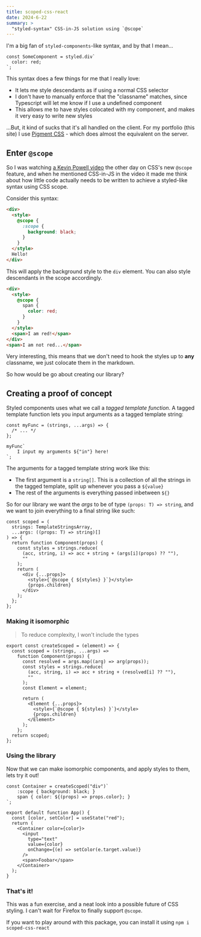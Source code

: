 ```yaml
---
title: scoped-css-react
date: 2024-6-22
summary: >
  "styled-syntax" CSS-in-JS solution using `@scope`
---
```


I'm a big fan of `styled-components`-like syntax, and by that I mean...

```tsx
const SomeComponent = styled.div`
  color: red;
`;
```

This syntax does a few things for me that I really love:

- It lets me style descendants as if using a normal CSS selector
- I don't have to manually enforce that the "classname" matches, since Typescript will let me know if I use a undefined component
- This allows me to have styles colocated with my component, and makes it very easy to write new styles

...But, it kind of sucks that it's all handled on the client. For my portfolio (this site) I use [Pigment CSS](https://github.com/mui/pigment-css?tab=readme-ov-file#coming-from-emotion-or-styled-components) - which does almost the equivalent on the server.

## Enter `@scope`

So I was watching [a Kevin Powell video](https://www.youtube.com/watch?v=PkFuytYVqI8) the other day on CSS's new `@scope` feature, and when he mentioned CSS-in-JS in the video it made me think about how little code actually needs to be written to achieve a styled-like syntax using CSS scope.

Consider this syntax:

```html
<div>
  <style>
    @scope {
      :scope {
        background: black;
      }
    }
  </style>
  Hello!
</div>
```

This will apply the background style to the `div` element. You can also style descendants in the scope accordingly.

```html
<div>
  <style>
    @scope {
      span {
        color: red;
      }
    }
  </style>
  <span>I am red!</span>
</div>
<span>I am not red...</span>
```

Very interesting, this means that we don't need to hook the styles up to **any** classname, we just colocate them in the markdown.

So how would be go about creating our library?

## Creating a proof of concept

Styled components uses what we call a _tagged template function_. A tagged template function lets you input arguments as a tagged template string:

```tsx
const myFunc = (strings, ...args) => {
  /* ... */
};

myFunc`
    I input my arguments ${"in"} here!
`;
```

The arguments for a tagged template string work like this:

- The first argument is a `string[]`. This is a collection of all the strings in the tagged template, split up whenever you pass a `${value}`
- The rest of the arguments is everything passed inbetween `${}`

So for our library we want the _args_ to be of type `(props: T) => string`, and we want to join everything to a final string like such:

```tsx
const scoped = (
  strings: TemplateStringsArray,
  ...args: ((props: T) => string)[]
) => {
  return function Component(props) {
    const styles = strings.reduce(
      (acc, string, i) => acc + string + (args[i](props) ?? ""),
      ""
    );
    return (
      <div {...props}>
        <style>{`@scope { ${styles} }`}</style>
        {props.children}
      </div>
    );
  };
};
```

### Making it isomorphic

> To reduce complexity, I won't include the types

```tsx
export const createScoped = (element) => {
  const scoped = (strings, ...args) =>
    function Component(props) {
      const resolved = args.map((arg) => arg(props));
      const styles = strings.reduce(
        (acc, string, i) => acc + string + (resolved[i] ?? ""),
        ""
      );
      const Element = element;

      return (
        <Element {...props}>
          <style>{`@scope { ${styles} }`}</style>
          {props.children}
        </Element>
      );
    };
  return scoped;
};
```

### Using the library

Now that we can make isomorphic components, and apply styles to them, lets try it out!

```tsx
const Container = createScoped("div")`
    :scope { background: black; }
    span { color: ${(props) => props.color}; }
`;

export default function App() {
  const [color, setColor] = useState("red");
  return (
    <Container color={color}>
      <input
        type="text"
        value={color}
        onChange={(e) => setColor(e.target.value)}
      />
      <span>Foobar</span>
    </Container>
  );
}
```

### That's it!

This was a fun exercise, and a neat look into a possible future of CSS styling. I can't wait for Firefox to finally support `@scope`.

If you want to play around with this package, you can install it using `npm i scoped-css-react`
